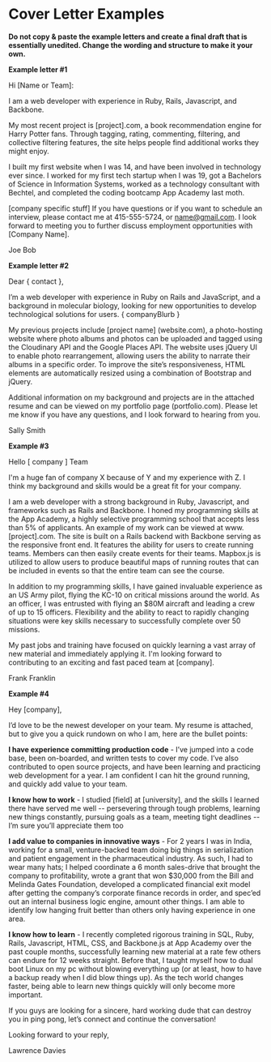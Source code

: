 # Cover Letter Examples

**Do not copy & paste the example letters and create a final draft that is essentially unedited.  Change the wording and structure to make it your own.**


**Example letter #1**

Hi [Name or Team]:

I am a web developer with experience in Ruby, Rails, Javascript, and Backbone.

My most recent project is [project].com, a book recommendation engine for Harry Potter fans. Through tagging, rating, commenting, filtering, and collective filtering features, the site helps people find additional works they might enjoy. 

I built my first website when I was 14, and have been involved in technology ever since. I worked for my first tech startup when I was 19, got a Bachelors of Science in Information Systems, worked as a technology consultant with Bechtel, and completed the coding bootcamp App Academy last moth. 

[company specific stuff] 
If you have questions or if you want to schedule an interview, please contact me at 415-555-5724, or name@gmail.com. I look forward to meeting you to further discuss employment opportunities with [Company Name].

Joe Bob


**Example letter #2** 


Dear { contact },

I’m a web developer with experience in Ruby on Rails and JavaScript, and a background in molecular biology, looking for new opportunities to develop technological solutions for users. { companyBlurb }

My previous projects include [project name] (website.com), a photo-hosting website where photo albums and photos can be uploaded and tagged using the Cloudinary API and the Google Places API. The website uses jQuery UI to enable photo rearrangement, allowing users the ability to narrate their albums in a specific order. To improve the site’s responsiveness, HTML elements are automatically resized using a combination of Bootstrap and jQuery. 

Additional information on my background and projects are in the attached resume and can be viewed on my portfolio page (portfolio.com). Please let me know if you have any questions, and I look forward to hearing from you.

Sally Smith


**Example #3**

Hello [ company ] Team

I'm a huge fan of company X because of Y and my experience with Z.  I think my background and skills would be a great fit for your company.

I am a web developer with a strong background in Ruby, Javascript, and frameworks such as Rails and Backbone. I honed my programming skills at the App Academy, a highly selective programming school that accepts less than 5% of applicants.  An example of my work can be viewed at www.[project].com. The site is built on a Rails backend with Backbone serving as the responsive front end. It features the ability for users to create running teams.  Members can then easily create events for their teams.  Mapbox.js is utilized to allow users to produce beautiful maps of running routes that can be included in events so that the entire team can see the course.

In addition to my programming skills, I have gained invaluable experience as an US Army pilot, flying the KC-10 on critical missions around the world.  As an officer, I was entrusted with flying an $80M aircraft and leading a crew of up to 15 officers. Flexibility and the ability to react to rapidly changing situations were key skills necessary to successfully complete over 50 missions.

My past jobs and training have focused on quickly learning a vast array of new material and immediately applying it. I'm looking forward to contributing to an exciting and fast paced team at [company].  

Frank Franklin


**Example #4**


Hey [company],

I’d love to be the newest developer on your team. My resume is attached, but to give you a quick rundown on who I am, here are the bullet points:

**I have experience committing production code** -
I’ve jumped into a code base, been on-boarded, and written tests to cover my code. I’ve also contributed to open source projects, and have been learning and practicing web development for a year. I am confident I can hit the ground running, and quickly add value to your team.

**I know how to work** -
I studied [field] at [university], and the skills I learned there have served me well -- persevering through tough problems, learning new things constantly, pursuing goals as a team, meeting tight deadlines -- I’m sure you’ll appreciate them too

**I add value to companies in innovative ways** -
For 2 years I was in India, working for a small, venture-backed team doing big things in serialization and patient engagement in the pharmaceutical industry. As such, I had to wear many hats; I helped coordinate a 6 month sales-drive that brought the company to profitability, wrote a grant that won $30,000 from the Bill and Melinda Gates Foundation, developed a complicated financial exit model after getting the company’s corporate finance records in order, and spec’ed out an internal business logic engine, amount other things.  I am able to identify low hanging fruit better than others only having experience in one area.

**I know how to learn** -
I recently completed rigorous training in SQL, Ruby, Rails, Javascript, HTML, CSS, and Backbone.js at App Academy over the past couple months, successfully learning new material at a rate few others can endure for 12 weeks straight. Before that, I taught myself how to dual boot Linux on my pc without blowing everything up (or at least, how to have a backup ready when I did blow things up).  As the tech world changes faster, being able to learn new things quickly will only become more important.

If you guys are looking for a sincere, hard working dude that can destroy you in ping pong, let’s connect and continue the conversation!

Looking forward to your reply,

Lawrence Davies
